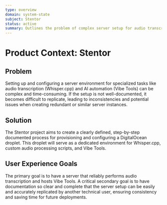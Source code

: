 ```yaml
---
type: overview
domain: system-state
subject: Stentor
status: active
summary: Outlines the problem of complex server setup for audio transcription and defines the solution: a well-documented, replicable DigitalOcean droplet for Whisper.cpp and Vibe Tools.
---
```

# Product Context: Stentor

## Problem

Setting up and configuring a server environment for specialized tasks like audio transcription (Whisper.cpp) and AI automation (Vibe Tools) can be complex and time-consuming. If the setup is not well-documented, it becomes difficult to replicate, leading to inconsistencies and potential issues when creating redundant or similar server instances.

## Solution

The Stentor project aims to create a clearly defined, step-by-step documented process for provisioning and configuring a DigitalOcean droplet. This droplet will serve as a dedicated environment for Whisper.cpp, custom audio processing scripts, and Vibe Tools.

## User Experience Goals

The primary goal is to have a server that reliably performs audio transcription and hosts Vibe Tools. A critical secondary goal is to have documentation so clear and complete that the server setup can be easily and accurately replicated by another technical user, ensuring consistency and saving time for future deployments. 